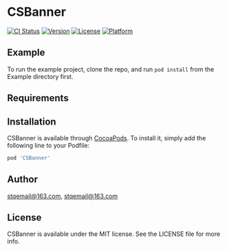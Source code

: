 # CSBanner

[![CI Status](https://img.shields.io/travis/stqemail@163.com/CSBanner.svg?style=flat)](https://travis-ci.org/stqemail@163.com/CSBanner)
[![Version](https://img.shields.io/cocoapods/v/CSBanner.svg?style=flat)](https://cocoapods.org/pods/CSBanner)
[![License](https://img.shields.io/cocoapods/l/CSBanner.svg?style=flat)](https://cocoapods.org/pods/CSBanner)
[![Platform](https://img.shields.io/cocoapods/p/CSBanner.svg?style=flat)](https://cocoapods.org/pods/CSBanner)

## Example

To run the example project, clone the repo, and run `pod install` from the Example directory first.

## Requirements

## Installation

CSBanner is available through [CocoaPods](https://cocoapods.org). To install
it, simply add the following line to your Podfile:

```ruby
pod 'CSBanner'
```

## Author

stqemail@163.com, stqemail@163.com

## License

CSBanner is available under the MIT license. See the LICENSE file for more info.
